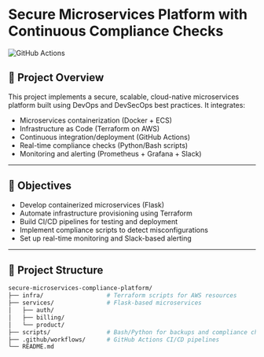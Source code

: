 # Secure Microservices Platform with Continuous Compliance Checks

![GitHub Actions](https://img.shields.io/github/workflow/status/haseeb557/Secure-Microservices-Platform-with-Continuous-Compliance-Checks/CI)

## 📌 Project Overview

This project implements a secure, scalable, cloud-native microservices platform built using DevOps and DevSecOps best practices. It integrates:

- Microservices containerization (Docker + ECS)
- Infrastructure as Code (Terraform on AWS)
- Continuous integration/deployment (GitHub Actions)
- Real-time compliance checks (Python/Bash scripts)
- Monitoring and alerting (Prometheus + Grafana + Slack)

---

## 🎯 Objectives

- Develop containerized microservices (Flask)
- Automate infrastructure provisioning using Terraform
- Build CI/CD pipelines for testing and deployment
- Implement compliance scripts to detect misconfigurations
- Set up real-time monitoring and Slack-based alerting

---

## 🧱 Project Structure

```bash
secure-microservices-compliance-platform/
├── infra/                  # Terraform scripts for AWS resources
├── services/               # Flask-based microservices
│   ├── auth/
│   ├── billing/
│   └── product/
├── scripts/                # Bash/Python for backups and compliance checks
├── .github/workflows/      # GitHub Actions CI/CD pipelines
└── README.md

